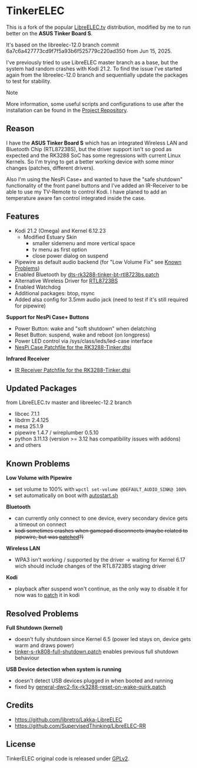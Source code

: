 # TinkerELEC

This is a fork of the popular [LibreELEC.tv](https://github.com/LibreELEC/LibreELEC.tv) distribution, modified by me to run better on the **ASUS Tinker Board S**.

It's based on the libreelec-12.0 branch commit 6a7c6a427773cd9f7f5a93b6f525779c220ad350 from Jun 15, 2025.

I've previously tried to use LibreELEC master branch as a base, but the system had random crashes with Kodi 21.2. To find the issue I've started again from the libreelec-12.0 branch and sequentially update the packages to test for stability.

> [!NOTE]
> More information, some useful scripts and configurations to use after the installation can be found in the [Project Repository](https://github.com/s7a7ic/TinkerELEC-Project).

## Reason

I have the **ASUS Tinker Board S** which has an integrated Wireless LAN and Bluetooth Chip (RTL8723BS), but the driver support isn't so good as expected and the RK3288 SoC has some regressions with current Linux Kernels. So I'm trying to get a better working device with some minor changes (patches, different drivers).

Also I'm using the NesPi Case+ and wanted to have the "safe shutdown" functionality of the front panel buttons and I've added an IR-Receiver to be able to use my TV-Remote to control Kodi.
I have planed to add an temperature aware fan control integrated inside the case.

## Features

- Kodi 21.2 (Omega) and Kernel 6.12.23
  - Modified Estuary Skin
    - smaller sidemenu and more vertical space
    - tv menu as first option
    - close power dialog on suspend
- Pipewire as default audio backend (for "Low Volume Fix" see [Known Problems](#known-problems))
- Enabled Bluetooth by [dts-rk3288-tinker-bt-rtl8723bs.patch](projects/Rockchip/patches/linux/tinker-s/dts-rk3288-tinker-bt-rtl8723bs.patch)
- Alternative Wireless Driver for [RTL8723BS](packages/tinkerelec/linux-drivers/RTL8723BS)
- Enabled Watchdog
- Additional packages: btop, rsync
- Added alsa config for 3.5mm audio jack (need to test if it's still required for pipewire)

**Support for NesPi Case+ Buttons**
- Power Button: wake and "soft shutdown" when delatching
- Reset Button: suspend, wake and reboot (on longpress)
- Power LED control via /sys/class/leds/led-case interface
- [NesPi Case Patchfile for the RK3288-Tinker.dtsi](projects/Rockchip/patches/linux/nespi-case/dts-rk3288-tinker-nespi-case.patch)

**Infrared Receiver**
- [IR Receiver Patchfile for the RK3288-Tinker.dtsi](projects/Rockchip/patches/linux/nespi-case/dts-rk3288-tinker-ir-receiver.patch)

## Updated Packages

from LibreELEC.tv master and libreelec-12.2 branch

- libcec 7.1.1
- libdrm 2.4.125
- mesa 25.1.9
- pipewire 1.4.7 / wireplumber 0.5.10
- python 3.11.13 (version >= 3.12 has compatibility issues with addons)
- and others

## Known Problems

**Low Volume with Pipewire**
* set volume to 100% with `wpctl set-volume @DEFAULT_AUDIO_SINK@ 100%`
* set automatically on boot with [autostart.sh](https://github.com/s7a7ic/TinkerELEC-Project/blob/main/scripts/autostart.sh)

**Bluetooth**
* can currently only connect to one device, every secondary device gets a timeout on connect
* ~~kodi sometimes crashes when gamepad disconnects (maybe related to pipewire, but was [patched](https://github.com/xbmc/xbmc/pull/26454)?)~~

**Wireless LAN**
* WPA3 isn't working / supported by the driver -> waiting for Kernel 6.17 wich should include changes of the RTL8723BS staging driver

**Kodi**
* playback after suspend won't continue, as the only way to disable it for now was to [patch](packages/mediacenter/kodi/patches/kodi-999.99-disable-resume-playerstate-after-suspend.patch) it in kodi

## Resolved Problems

**Full Shutdown (kernel)**
* doesn't fully shutdown since Kernel 6.5 (power led stays on, device gets warm and draws power)
* [tinker-s-rk808-full-shutdown.patch](projects/Rockchip/patches/linux/tinker-s/tinker-s-rk808-full-shutdown.patch) enables previous full shutdown behaviour

**USB Device detection when system is running**
* doesn't detect USB devices plugged in when booted and running
* fixed by [general-dwc2-fix-rk3288-reset-on-wake-quirk.patch](projects/Rockchip/patches/linux/tinker-s/general-dwc2-fix-rk3288-reset-on-wake-quirk.patch)

## Credits

* https://github.com/libretro/Lakka-LibreELEC
* https://github.com/SupervisedThinking/LibreELEC-RR

## License

TinkerELEC original code is released under [GPLv2](https://www.gnu.org/licenses/gpl-2.0.html).
